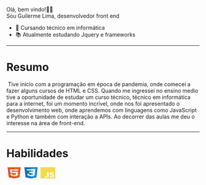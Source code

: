 <p>Olá, bem vindo!👋🏻<br> Sou Guilerme Lima, desenvolvedor front end</p>

<ul>
    <li>🏫 Cursando técnico em informática</li>
    <li>📚 Atualmente estudando Jquery e frameworks</li>
</ul>
<hr>
<h1>Resumo</h1>
<p>&nbsp;Tive inicio com a programação em época de pandemia, onde comecei a fazer alguns cursos de HTML e CSS. Quando me ingressei no ensino medio tive a oportunidade de estudar um curso técnico, técnico em informática para a internet, foi um momento incrível, onde nos foi apresentado o desenvolvimento web, onde aprendemos com linguagens como JavaScript e Python e também com interação a APIs. Ao decorrer das aulas me deu o interesse na área de front-end.</p>
<hr>
<h1>Habilidades</h1>
<img src="https://raw.githubusercontent.com/devicons/devicon/master/icons/html5/html5-original.svg" alt="" width="40" height="30px">
<img src="https://raw.githubusercontent.com/devicons/devicon/master/icons/css3/css3-original.svg" alt="" width="40" height="30px">
<img src="https://raw.githubusercontent.com/devicons/devicon/master/icons/javascript/javascript-plain.svg" alt="" width="40" height="30px">

